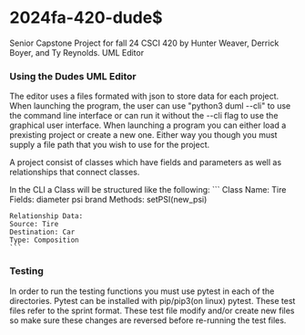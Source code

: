 # 2024fa-420-dude$
Senior Capstone Project for fall 24 CSCI 420 by Hunter Weaver, Derrick Boyer, and Ty Reynolds. UML Editor

### Using the Dudes UML Editor
The editor uses a files formated with json to store data for each project. When launching the program, the user can use "python3 duml --cli" to use the command line interface or can run it without the --cli flag to use the graphical user interface. When launching a program you can either load a prexisting project or create a new one. Either way you though you must supply a file path that you wish to use for the project. 

A project consist of classes which have fields and parameters as well as relationships that connect classes.

In the CLI a Class will be structured like the following:
    ```
    Class Name: 
    Tire
    Fields:
    diameter
    psi
    brand
    Methods:
    setPSI(new_psi)

    Relationship Data:
    Source: Tire
    Destination: Car
    Type: Composition
    ```

### Testing 
In order to run the testing functions you must use pytest in each of the directories. Pytest can be installed with pip/pip3(on linux) pytest. These test files refer to the sprint format. These test file modify and/or create new files so make sure these changes are reversed before re-running the test files.
